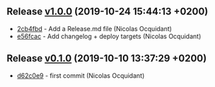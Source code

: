 
## Release [v1.0.0](https://github.com/voyages-sncf-technologies/mageproj/releases/v1.0.0) (2019-10-24 15:44:13 +0200)

* [2cb4fbd](https://github.com/voyages-sncf-technologies/mageproj/commit/2cb4fbd) - Add a Release.md file (Nicolas Ocquidant)
* [e56fcac](https://github.com/voyages-sncf-technologies/mageproj/commit/e56fcac) - Add changelog + deploy targets (Nicolas Ocquidant)

## Release [v0.1.0](https://github.com/voyages-sncf-technologies/mageproj/releases/v0.1.0) (2019-10-10 13:37:29 +0200)

* [d62c0e9](https://github.com/voyages-sncf-technologies/mageproj/commit/d62c0e9) - first commit (Nicolas Ocquidant)
